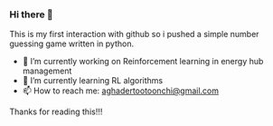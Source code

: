 ### Hi there 👋
This is my first interaction with github so i pushed a simple number guessing game written in python.

- 🔭 I’m currently working on Reinforcement learning in energy hub management
- 🌱 I’m currently learning RL algorithms
- 📫 How to reach me: aghadertootoonchi@gmail.com

Thanks for reading this!!!
